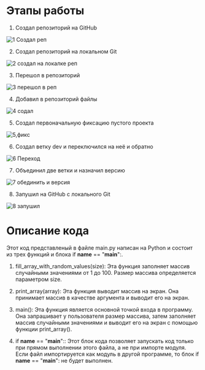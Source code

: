 # Этапы работы
1. Создал репозиторий на GitHub

![1 Создал реп](https://github.com/asatryan173/PMIIS-12/assets/71139053/703f5608-1e50-42eb-86da-9a99ea3cc1c4)

2. Создал репозиторий на локальном Git

![2 создал на локалке реп](https://github.com/asatryan173/PMIIS-12/assets/71139053/5b76bb72-9c81-475b-b389-6307548968c6)

3. Перешол в репозиторий

![3 перешол в реп](https://github.com/asatryan173/PMIIS-12/assets/71139053/61251ae7-73aa-40ef-8591-e68c8694991e)

4. Добавил в репозиторий файлы

![4 содал](https://github.com/asatryan173/PMIIS-12/assets/71139053/57922f10-e9be-4290-bcfd-1d2f1f5d471b)

5. Создал первоначальную фиксацию пустого проекта

![5,фикс](https://github.com/asatryan173/PMIIS-12/assets/71139053/1bac0f4f-faa1-4cfc-b948-d2eb0bce773c)

6. Создал ветку dev и переключился на неё и обратно

![6 Переход](https://github.com/asatryan173/PMIIS-12/assets/71139053/c341f5ef-1b7e-41c2-9e22-d9b3891233d2)

7. Объединил две ветки и назначил версию

![7 обединить и версия](https://github.com/asatryan173/PMIIS-12/assets/71139053/7b2372a7-4c08-4c27-8a7f-e1b0eb7ed006)

8. Запушил на GitHub с локального Git

![8 запушил](https://github.com/asatryan173/PMIIS-12/assets/71139053/86e4b748-7589-49bb-a82a-b87fa7c4dc30)

# Описание кода 
Этот код представленый в файле main.py написан на Python и состоит из трех функций и блока if __name__ == "__main__":.

1. fill_array_with_random_values(size): Эта функция заполняет массив случайными значениями от 1 до 100. Размер массива определяется параметром size.

2. print_array(array): Эта функция выводит массив на экран. Она принимает массив в качестве аргумента и выводит его на экран.

3. main(): Эта функция является основной точкой входа в программу. Она запрашивает у пользователя размер массива, затем заполняет массив случайными значениями и выводит его на экран с помощью функции print_array().

4. if __name__ == "__main__":: Этот блок кода позволяет запускать код только при прямом выполнении этого файла, а не при импорте модуля. Если файл импортируется как модуль в другой программе, то блок if __name__ == "__main__": не будет выполнен.
